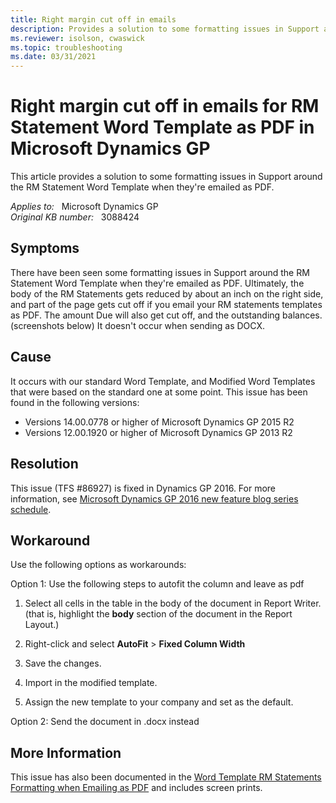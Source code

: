 ```yaml
---
title: Right margin cut off in emails
description: Provides a solution to some formatting issues in Support around the RM Statement Word Template when they're emailed as PDF.
ms.reviewer: isolson, cwaswick
ms.topic: troubleshooting
ms.date: 03/31/2021
---
```

# Right margin cut off in emails for RM Statement Word Template as PDF in Microsoft Dynamics GP

This article provides a solution to some formatting issues in Support around the RM Statement Word Template when they're emailed as PDF.

_Applies to:_ &nbsp; Microsoft Dynamics GP  
_Original KB number:_ &nbsp; 3088424

## Symptoms

There have been seen some formatting issues in Support around the RM Statement Word Template when they're emailed as PDF. Ultimately, the body of the RM Statements gets reduced by about an inch on the right side, and part of the page gets cut off if you email your RM statements templates as PDF. The amount Due will also get cut off, and the outstanding balances. (screenshots below) It doesn't occur when sending as DOCX.

## Cause

It occurs with our standard Word Template, and Modified Word Templates that were based on the standard one at some point. This issue has been found in the following versions:

- Versions 14.00.0778 or higher of Microsoft Dynamics GP 2015 R2
- Versions 12.00.1920 or higher of Microsoft Dynamics GP 2013 R2

## Resolution

This issue (TFS #86927) is fixed in Dynamics GP 2016. For more information, see [Microsoft Dynamics GP 2016 new feature blog series schedule](https://community.dynamics.com/blogs/post/?postid=d4e7672c-b837-454e-a098-8ca0c6fb4805).

## Workaround

Use the following options as workarounds:

Option 1: Use the following steps to autofit the column and leave as pdf

1. Select all cells in the table in the body of the document in Report Writer. (that is, highlight the **body** section of the document in the Report Layout.)

2. Right-click and select **AutoFit** > **Fixed Column Width**

3. Save the changes.

4. Import in the modified template.

5. Assign the new template to your company and set as the default.

Option 2: Send the document in .docx instead

## More Information

This issue has also been documented in the [Word Template RM Statements Formatting when Emailing as PDF](https://community.dynamics.com/blogs/post/?postid=c3286958-c19b-49ff-be97-0954d4be122c) and includes screen prints.
